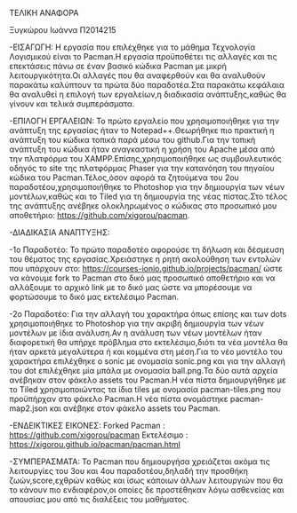 ΤΕΛΙΚΗ ΑΝΑΦΟΡΑ

Ξυγκώρου Ιωάννα Π2014215

-ΕΙΣΑΓΩΓΗ: 
 Η εργασία που επιλέχθηκε για το μάθημα Τεχνολογία Λογισμικού είναι το Pacman.Η εργασία προϋποθέτει τις αλλαγές και τις επεκτάσεις πάνω σε έναν βασικό κώδικα Pacman με μικρή λειτουργικότητα.Οι αλλαγές που θα αναφερθούν και θα αναλυθούν παρακάτω καλύπτουν τα πρώτα δύο παραδοτέα.Στα παρακάτω κεφάλαια θα αναλυθεί η επιλογή των εργαλείων,η διαδικασία ανάπτυξης,καθώς θα γίνουν και τελικά συμπεράσματα.

-ΕΠΙΛΟΓΗ ΕΡΓΑΛΕΙΩΝ: 
 Το πρώτο εργαλείο που χρησιμοποιήθηκε για την ανάπτυξη της εργασίας ήταν το Νotepad++.Θεωρήθηκε πιο πρακτική η ανάπτυξη του κώδικα τοπικά παρά μέσω του github.Για την τοπική ανάπτυξη του κώδικα ήταν αναγκαστική η χρήση του Apache μέσα από την πλατφόρμα του XAMPP.Επίσης,χρησιμοποιήθηκε ως συμβουλευτικός οδηγός το site της πλατφόρμας Phaser για την κατανόηση του πηγαίου κώδικα του Pacman.Τέλος,όσον αφορά τα ζητούμενα του 2ου παραδοτέου,χρησιμοποιήθηκε το Photoshop για την δημιουργία των νέων μοντέλων,καθώς και το Τiled για τη δημιουργία της νέας πίστας.Στο τέλος της ανάπτυξης ανέβηκε ολοκληρωμένος ο κώδικας στο προσωπικό μου αποθετήριο: https://github.com/xigorou/pacman.

-ΔΙΑΔΙΚΑΣΙΑ ΑΝΑΠΤΥΞΗΣ:
 
 -1ο Παραδοτέο: Το πρώτο παραδοτέο αφορούσε τη δήλωση και δέσμευση του θέματος της εργασίας.Χρειάστηκε η ρητή ακολούθηση των εντολών που υπάρχουν στο: https://courses-ionio.github.io/projects/pacman/ ώστε να κάνουμε fork το Pacman στο δικό μας προσωπικό αποθετήριο και να αλλάξουμε το αρχικό link με το δικό μας ώστε να μπορέσουμε να φορτώσουμε το δικό μας εκτελέσιμο Pacman.
 
 -2ο Παραδοτέο: Για την αλλαγή του χαρακτήρα όπως επίσης και των dots χρησιμοποιήθηκε το Photoshop για την ακριβή δημιουργία των νέων μοντέλων με ίδια ανάλυση.Αν η ανάλυση των νέων μοντέλων ήταν διαφορετική θα υπήρχε πρόβλημα στο εκτελέσιμο,διότι τα νέα μοντέλα θα ήταν αρκετά μεγαλύτερα ή και κομμένα στη μέση.Για το νέο μοντέλο του χαρακτήρα επιλέχθηκε ο sonic με ονομασία sonic.png και για την αλλαγή του dot επιλέχθηκε μία μπάλα με ονομασία ball.png.Τα δύο αυτά αρχεία ανέβηκαν στον φάκελο assets του Pacman.Η νέα πίστα δημιουργήθηκε με το Tiled χρησιμοποιώντας τα ίδια tiles με ονομασία pacman-tiles.png που προϋπήρχαν στο φάκελο Pacman.H νέα πίστα ονομάστηκε pacman-map2.json και ανέβηκε στον φάκελο assets του Pacman.

-ΕΝΔΕΙΚΤΙΚΕΣ ΕΙΚΟΝΕΣ:
  Forked Pacman : https://github.com/xigorou/pacman
  Εκτελέσιμο : https://xigorou.github.io/pacman/pacman.html

-ΣΥΜΠΕΡΑΣΜΑΤΑ: 
  Το Pacman που δημιουργήσα χρειάζεται ακόμα τις λειτουργίες του 3ου και 4ου παραδοτέου,δηλαδή την προσθήκη ζωών,score,εχθρών καθώς και ίσως κάποιων άλλων λειτουργιών που θα το κάνουν πιο ενδιαφέρον,οι οποίες δε προστέθηκαν λόγω ασθενείας και απουσίας μου από τις διαλέξεις του μαθήματος.
